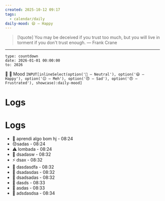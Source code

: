 ```yaml
---
created: 2025-10-12 09:17
tags:
  - calendar/daily
daily-mood: 😄 – Happy
---
```


> [!quote] You may be deceived if you trust too much, but you will live in torment if you don't trust enough.
> — Frank Crane

---

```widgets
type: countdown
date: 2026-01-01 00:00:00
to: 2026
```

📑 🔹 Mood  `INPUT[inlineSelect(option('🙂 – Neutral'), option('😄 – Happy'), option('😐 – Meh'), option('😞 – Sad'), option('😠 – Frustrated'), showcase):daily-mood]`

# Logs



# Logs
- 🧩 aprendi algo bom hj -  08:24
- 😞sadas - 08:24
- ⚠️ lombada - 08:24
- 🧩 dsadasw -  08:32
- ⚡ dsax - 08:32
- 🧩 dasdasdfa -  08:32
- 🧩 dsadasdas -  08:32
- 😤 dsadsadas - 08:32
- 🌱 dasds - 08:33
- 🌱 asdas - 08:33
- 😤 adsdasdsa - 08:34